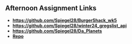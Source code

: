 ## Afternoon Assignment Links

* **https://github.com/Spiegel28/BurgerShack_wk5**
* **https://github.com/Spiegel28/winter24_gregslist_api**
* **https://github.com/Spiegel28/Da_Planets**
* **[Repo](https://github.com/Spiegel28/<ASSIGNMENT_REPO>)**
